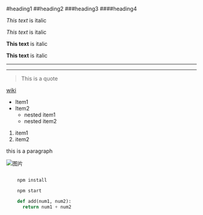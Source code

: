<!-- headings -->
#heading1
##heading2
###heading3
####heading4

<!-- Italics -->
*This text* is italic

_This text_ is italic

<!-- strong -->
**This text** is italic

__This text__ is italic

<!-- horizontal rule -->
---

___

<!-- Blockquote -->
> This is a quote

<!-- links -->
[wiki](https://zh.wikihow.com/)

<!--UL -->
* Item1
* Item2
   * nested item1
   * nested item2
<!-- OL -->
1. item1
2. item2

<!-- Inline Code Block -->
<p>this is a paragraph</p>

<!-- images -->
![图片](https://tse4-mm.cn.bing.net/th/id/OIP.8aJacj0rTuJZebQRgl5zWgHaGE?w=220&h=180&c=7&o=5&dpr=1.5&pid=1.7)

<!-- github markdown -->

```

	npm install

    npm start

```

```python
	def add(num1, num2):
	  return num1 + num2
```







